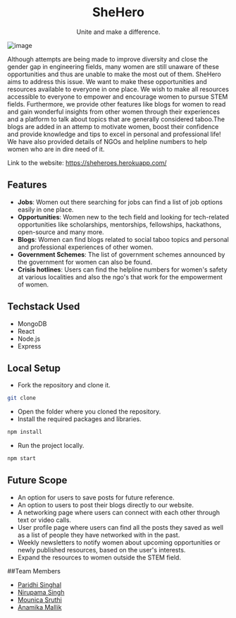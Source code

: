  <h1 align="center">SheHero</h1>
  <p align="center" >
 Unite and make a difference.
   <br />
  </p>

![image](https://user-images.githubusercontent.com/78213881/158041920-48818dd5-7135-4775-b4de-f4bf6a2835f3.png)

Although attempts are being made to improve diversity and close the gender gap in engineering fields, many women are still unaware of these opportunities and thus are unable to make the most out of them. SheHero aims to address this issue. We want to make these opportunities and resources available to everyone in one place. We wish to make all resources accessible to everyone to empower and encourage women to pursue STEM fields. Furthermore, we provide other features like blogs for women to read and gain wonderful insights from other women through their experiences and a platform to talk about topics that are generally considered taboo.The blogs are added in an attemp to motivate women, boost their confidence and provide knowledge and tips to excel in personal and professional life! We have also provided details of NGOs and helpline numbers to help women who are in dire need of it.

Link to the website: https://sheheroes.herokuapp.com/

## Features
- **Jobs**: Women out there searching for jobs can find a list of job options easily in one place.
- **Opportunities**: Women new to the tech field and looking for tech-related opportunities like scholarships, mentorships, fellowships, hackathons, open-source and many more.
- **Blogs**: Women can find blogs related to social taboo topics and personal and professional experiences of other women. 
- **Government Schemes**: The list of government schemes announced by the government for women can also be found.
- **Crisis hotlines**: Users can find the helpline numbers for women's safety at various localities and also the ngo's that work for the empowerment of women.

## Techstack Used

- MongoDB
- React
- Node.js
- Express


## Local Setup
 - Fork the repository and clone it.
 ```sh
 git clone 
 ```
- Open the folder where you cloned the repository.
- Install the required packages and libraries.
 ```sh
npm install
 ```
 - Run the project locally.
  ```sh
npm start
 ```

## Future Scope
- An option for users to save posts for future reference.
- An option to users to post their blogs directly to our website.
- A networking page where users can connect with each other through text or video calls.
- User profile page where users can find all the posts they saved as well as a list of people they have networked with in the past.
- Weekly newsletters to notify women about upcoming opportunities or newly published resources, based on the user's interests. 
- Expand the resources to women outside the STEM field.

##Team Members
- [Paridhi Singhal](https://github.com/pari-hash)
- [Nirupama Singh](https://github.com/Niru8449)
- [Mounica Sruthi](https://github.com/mounicasruthi)
- [Anamika Mallik](https://github.com/anamika1804)
